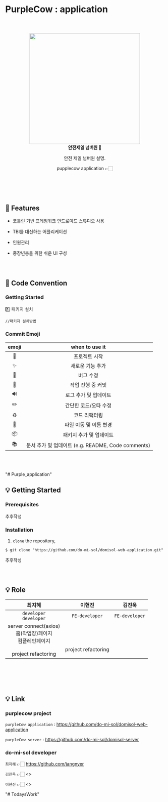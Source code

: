 # PurpleCow :  application 


### <br/>

<div align="center">
  <img src="./src/assets/images/Logo3.png" width="350"/></br>
  <strong> 안전제일 넘버원 🎈 </strong>
  <p></p>
  <p>안전 제일 넘버원 설명.</p>
  <p>pupplecow application 👉🏻 </p></br>
</div>

### <br/>

## 🎈 Features

- 코틀린 기반 프레임워크 안드로이드 스튜디오 사용

- TBI를 대신하는 어플리케이션 

- 인원관리

- 중장년층을 위한 쉬운 UI 구성

### <br/>

###

## 🎈 Code Convention

### Getting Started

1️⃣ 패키지 설치

```
//패키지 설치방법
```



### Commit Emoji

|     emoji      |                   when to use it                   |
| :------------: | :------------------------------------------------: |
|     :tada:     |                   프로젝트 시작                    |
|   :sparkles:   |                  새로운 기능 추가                  |
|     :bug:      |                     버그 수정                      |
| :construction: |                 작업 진행 중 커밋                  |
|  :loud_sound:  |               로그 추가 및 업데이트                |
|   :pencil2:    |               간단한 코드/오타 수정                |
|   :recycle:    |                   코드 리팩터링                    |
|    :truck:     |               파일 이동 및 이름 변경               |
|   :package:    |              패키지 추가 및 업데이트               |
|    :books:     | 문서 추가 및 업데이트 (e.g. README, Code comments) |

### <br/>

###
"# Purple_application" 



## 💡 Getting Started

### Prerequisites

추후작성

### Installation
1. `clone` the repository,
```
$ git clone "https://github.com/do-mi-sol/domisol-web-application.git"
```

추후작성

### <br/>
###

## 💡 Role
최지혜|이현진|김진욱| 
:-------:|:-------:|:-------:|
`developer`<br/>`developer`|`FE-developer`<br/>|`FE-developer`<br/>|
server connect(axios)<br/>홈(작업장)페이지<br/>컴플레인페이지<br/><br/>project refactoring<br/>|<br/><br/><br/>project refactoring<br/>|

### <br/>
###


### <br/>
###

## 💡 Link
### purplecow project

`purpleCow application` :  <https://github.com/do-mi-sol/domisol-web-application>

`purpleCow server` : <https://github.com/do-mi-sol/domisol-server>

### do-mi-sol developer

`최지혜` 👉🏻 <https://github.com/jangnyer>

`김진욱` 👉🏻 <>

`이현진` 👉🏻 <>


"# TodaysWork" 

